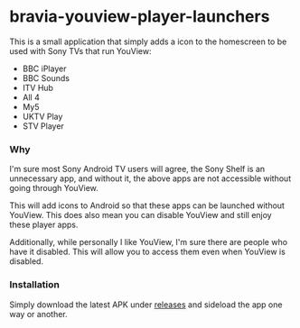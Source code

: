 # bravia-youview-player-launchers

This is a small application that simply adds a icon to the homescreen
to be used with Sony TVs that run YouView:

- BBC iPlayer
- BBC Sounds
- ITV Hub
- All 4
- My5
- UKTV Play
- STV Player

### Why

I'm sure most Sony Android TV users will agree, the Sony Shelf is an
unnecessary app, and without it, the above apps are not accessible
without going through YouView.

This will add icons to Android so that these apps can be launched
without YouView. This does also mean you can disable YouView and still
enjoy these player apps.

Additionally, while personally I like YouView, I'm sure there are people
who have it disabled. This will allow you to access them even when YouView
is disabled.

### Installation

Simply download the latest APK under [releases](https://github.com/hoshsadiq/android-tv-youview-player-launchers/releases)
and sideload the app one way or another.
